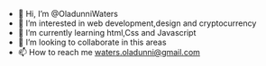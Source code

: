 - 👋 Hi, I’m @OladunniWaters
- 👀 I’m interested in web development,design and cryptocurrency 
- 🌱 I’m currently learning html,Css and Javascript 
- 💞️ I’m looking to collaborate in this areas
- 📫 How to reach me waters.oladunni@gmail.com 

<!---
OladunniWaters/OladunniWaters is a ✨ special ✨ repository because its `README.md` (this file) appears on your GitHub profile.
You can click the Preview link to take a look at your changes.
--->
